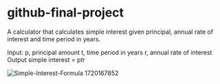 # github-final-project

A calculator that calculates simple interest given principal, annual rate of interest and time period in years.

Input:
   p, principal amount
   t, time period in years
   r, annual rate of interest
Output
   simple interest = p*t*r

![Simple-Interest-Formula 1720167852](https://github.com/user-attachments/assets/41fd0faf-a46c-4e6b-bf8e-8d218fa81847)
